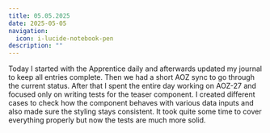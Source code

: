 ```yaml
---
title: 05.05.2025
date: 2025-05-05
navigation:
  icon: i-lucide-notebook-pen
description: ""
---
```


Today I started with the Apprentice daily and afterwards updated my journal to keep all entries complete. Then we had a short AOZ sync to go through the current status. After that I spent the entire day working on AOZ-27 and focused only on writing tests for the teaser component. I created different cases to check how the component behaves with various data inputs and also made sure the styling stays consistent. It took quite some time to cover everything properly but now the tests are much more solid.

